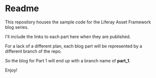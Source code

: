 # Readme

This repository houses the sample code for the Liferay Asset Framework blog series.

I'll include the links to each part here when they are published.

For a lack of a different plan, each blog part will be represented by a different branch of the repo.

So the blog for Part 1 will end up with a branch name of **part_1**.

Enjoy!